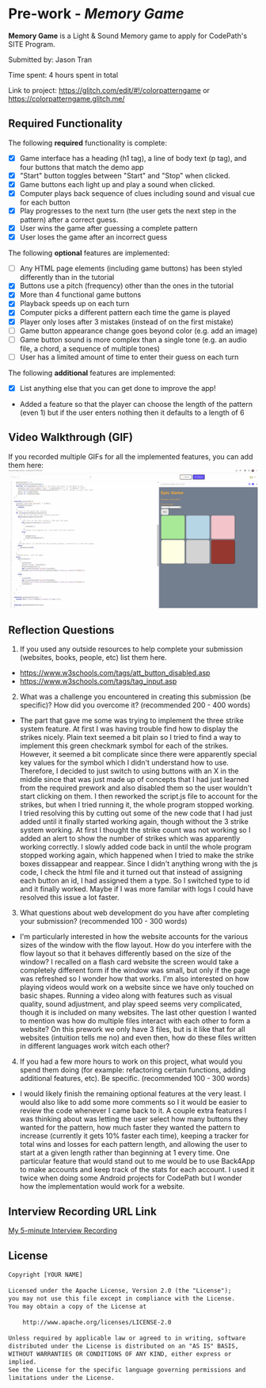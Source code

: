 # Pre-work - *Memory Game*

**Memory Game** is a Light & Sound Memory game to apply for CodePath's SITE Program. 

Submitted by: Jason Tran

Time spent: 4 hours spent in total

Link to project: https://glitch.com/edit/#!/colorpatterngame
or https://colorpatterngame.glitch.me/

## Required Functionality

The following **required** functionality is complete:

* [x] Game interface has a heading (h1 tag), a line of body text (p tag), and four buttons that match the demo app
* [x] "Start" button toggles between "Start" and "Stop" when clicked. 
* [x] Game buttons each light up and play a sound when clicked. 
* [x] Computer plays back sequence of clues including sound and visual cue for each button
* [x] Play progresses to the next turn (the user gets the next step in the pattern) after a correct guess. 
* [x] User wins the game after guessing a complete pattern
* [x] User loses the game after an incorrect guess

The following **optional** features are implemented:

* [ ] Any HTML page elements (including game buttons) has been styled differently than in the tutorial
* [x] Buttons use a pitch (frequency) other than the ones in the tutorial
* [x] More than 4 functional game buttons
* [x] Playback speeds up on each turn
* [x] Computer picks a different pattern each time the game is played
* [x] Player only loses after 3 mistakes (instead of on the first mistake)
* [ ] Game button appearance change goes beyond color (e.g. add an image)
* [ ] Game button sound is more complex than a single tone (e.g. an audio file, a chord, a sequence of multiple tones)
* [ ] User has a limited amount of time to enter their guess on each turn

The following **additional** features are implemented:

- [x] List anything else that you can get done to improve the app!
- Added a feature so that the player can choose the length of the pattern (even 1) but if the user enters nothing then it defaults to a length of 6
## Video Walkthrough (GIF)

If you recorded multiple GIFs for all the implemented features, you can add them here:
<img src='colorgame.gif' title='Video Walkthrough' width='' alt='Video Walkthrough' />


## Reflection Questions
1. If you used any outside resources to help complete your submission (websites, books, people, etc) list them here. 
* https://www.w3schools.com/tags/att_button_disabled.asp
* https://www.w3schools.com/tags/tag_input.asp

2. What was a challenge you encountered in creating this submission (be specific)? How did you overcome it? (recommended 200 - 400 words) 
* The part that gave me some was trying to implement the three strike system feature. At first I was having trouble find how to display the strikes nicely. Plain text
seemed a bit plain so I tried to find a way to implement this green checkmark symbol for each of the strikes. However, it seemed a bit complicate since there were apparently special key values for the symbol which I didn't understand how to use. Therefore, I decided to just switch to using buttons with an X in the middle since that was just made up of concepts that I had just learned from the required prework and also disabled them so the user wouldn't start clicking on them. I then reworked the script.js file to account for the strikes, but when I tried running it, the whole program stopped working. I tried resolving this by cutting out some of the new code that I had just added until it finally started working again, though without the 3 strike system working. At first I thought the strike count was not working so I added an alert to show the number of strikes which was apparently working correctly. I slowly added code back in until the whole program stopped working again, which happened when I tried to make the strike boxes dissappear and reappear. Since I didn't anything wrong with the js code, I check the html file and it turned out that instead of assigning each button an id, I had assigned them a type. So I switched type to id and it finally worked. Maybe if I was more familar with logs I could have resolved this issue a lot faster.

3. What questions about web development do you have after completing your submission? (recommended 100 - 300 words) 
* I'm particularly interested in how the website accounts for the various sizes of the window with the flow layout. How do you interfere with the flow layout so that it behaves differently based on the size of the window? I recalled on a flash card website the screen would take a completely different form if the window was small, but only if the page was refreshed so I wonder how that works. I'm also interested on how playing videos would work on a website since we have only touched on basic shapes. Running a video along with features such as visual quality, sound adjustment, and play speed seems very complicated, though it is included on many websites. The last other question I wanted to mention was how do multiple files interact with each other to form a website? On this prework we only have 3 files, but is it like that for all websites (intuition tells me no) and even then, how do these files written in different languages work witch each other?

4. If you had a few more hours to work on this project, what would you spend them doing (for example: refactoring certain functions, adding additional features, etc). Be specific. (recommended 100 - 300 words) 
* I would likely finish the remaining optional features at the very least. I would also like to add some more comments so I it would be easier to review the code whenever I came back to it. A couple extra features I was thinking about was letting the user select how many buttons they wanted for the pattern, how much faster they wanted the pattern to increase (currently it gets 10% faster each time), keeping a tracker for total wins and losses for each pattern length, and allowing the user to start at a given length rather than beginning at 1 every time. One particular feature that would stand out to me would be to use Back4App to make accounts and keep track of the stats for each account. I used it twice when doing some Android projects for CodePath but I wonder how the implementation would work for a website.


## Interview Recording URL Link

[My 5-minute Interview Recording](your-link-here)


## License

    Copyright [YOUR NAME]

    Licensed under the Apache License, Version 2.0 (the "License");
    you may not use this file except in compliance with the License.
    You may obtain a copy of the License at

        http://www.apache.org/licenses/LICENSE-2.0

    Unless required by applicable law or agreed to in writing, software
    distributed under the License is distributed on an "AS IS" BASIS,
    WITHOUT WARRANTIES OR CONDITIONS OF ANY KIND, either express or implied.
    See the License for the specific language governing permissions and
    limitations under the License.
